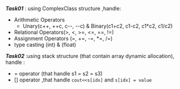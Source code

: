 ***Task01*** : using ComplexClass structure ,handle:
* Arithmetic Operators
	* Unary(c++, ++c, c--, --c) & Binary(c1+c2, c1-c2, c1*c2, c1/c2) 
* Relational Operators(>, <, >=, <=, ==, !=)
* Assignment Operators (=, +=, -=, *=, /=)
* type casting (int) & (float)

***Task02*** :using stack structure (that contain array dynamic allocation), handle :
*  = operator (that handle s1 = s2 = s3) 
*  [] operator ,that handle  `cout<<s[idx]` and `s[idx] = value`